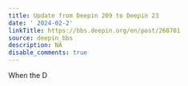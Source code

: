 ```yaml
---
title: Update from Deepin 209 to Deepin 23
date: ' 2024-02-2'
linkTitle: https://bbs.deepin.org/en/post/268701
source: deepin_bbs
description: NA
disable_comments: true
---
```

When the D

